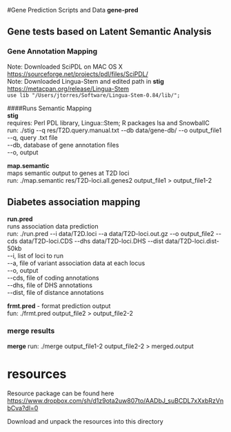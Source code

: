 #Gene Prediction Scripts and Data
**gene-pred**

## Gene tests based on Latent Semantic Analysis

### Gene Annotation Mapping

Note: Downloaded SciPDL on MAC OS X  
https://sourceforge.net/projects/pdl/files/SciPDL/  
Note: Downloaded Lingua-Stem and edited path in **stig**  
https://metacpan.org/release/Lingua-Stem  
``use lib "/Users/jtorres/Software/Lingua-Stem-0.84/lib/";``  


####Runs Semantic Mapping  
**stig**  
requires: Perl PDL library, Lingua::Stem; R packages lsa and SnowballC  
run: ./stig --q res/T2D.query.manual.txt --db data/gene-db/ --o output_file1  
--q, query .txt file  
--db, database of gene annotation files  
--o, output  

**map.semantic**  
maps semantic output to genes at T2D loci  
run: ./map.semantic res/T2D-loci.all.genes2 output_file1 > output_file1-2

## Diabetes association mapping

**run.pred**  
runs association data prediction  
run: ./run.pred --i data/T2D.loci --a data/T2D-loci.out.gz --o output_file2 --cds data/T2D-loci.CDS --dhs data/T2D-loci.DHS --dist data/T2D-loci.dist-50kb  
--i, list of loci to run  
--a, file of variant association data at each locus  
--o, output  
--cds, file of coding annotations  
--dhs, file of DHS annotations  
--dist, file of distance annotations  

**frmt.pred** - format prediction output  
fun: ./frmt.pred output_file2 > output_file2-2

### merge results
**merge**
run: ./merge output_file1-2 output_file2-2 > merged.output

# resources
Resource package can be found here
https://www.dropbox.com/sh/d1z9ota2uw807to/AADbJ_suBCDL7xXxbRzVnbCva?dl=0

Download and unpack the resources into this directory
